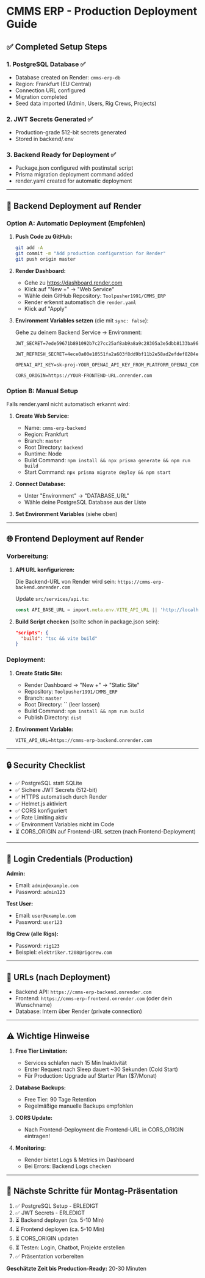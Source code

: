 # CMMS ERP - Production Deployment Guide

## ✅ Completed Setup Steps

### 1. PostgreSQL Database ✅
- Database created on Render: `cmms-erp-db`
- Region: Frankfurt (EU Central)
- Connection URL configured
- Migration completed
- Seed data imported (Admin, Users, Rig Crews, Projects)

### 2. JWT Secrets Generated ✅
- Production-grade 512-bit secrets generated
- Stored in backend/.env

### 3. Backend Ready for Deployment ✅
- Package.json configured with postinstall script
- Prisma migration deployment command added
- render.yaml created for automatic deployment

---

## 🚀 Backend Deployment auf Render

### Option A: Automatic Deployment (Empfohlen)

1. **Push Code zu GitHub:**
   ```bash
   git add -A
   git commit -m "Add production configuration for Render"
   git push origin master
   ```

2. **Render Dashboard:**
   - Gehe zu https://dashboard.render.com
   - Klick auf "New +" → "Web Service"
   - Wähle dein GitHub Repository: `Toolpusher1991/CMMS_ERP`
   - Render erkennt automatisch die `render.yaml`
   - Klick auf "Apply"

3. **Environment Variables setzen** (die mit `sync: false`):
   
   Gehe zu deinem Backend Service → Environment:
   
   ```
   JWT_SECRET=7ede59671b891092b7c27cc25af8ab9a8a9c28305a3e5dbb8133ba96fecc3aa9489bd7dba508096cfdab7e83a1a7e9584162316d92610143dbb120d8b9bfb7d1
   
   JWT_REFRESH_SECRET=4ece0a00e10551fa2a603f8dd9bf11b2e58ad2efdef8284ea58c8ca56544776306e31a998800f11731d40d032fde3b017ae07f5f2f0b696f81d363f0f831d8ce
   
   OPENAI_API_KEY=sk-proj-YOUR_OPENAI_API_KEY_FROM_PLATFORM_OPENAI_COM
   
   CORS_ORIGIN=https://YOUR-FRONTEND-URL.onrender.com
   ```

### Option B: Manual Setup

Falls render.yaml nicht automatisch erkannt wird:

1. **Create Web Service:**
   - Name: `cmms-erp-backend`
   - Region: Frankfurt
   - Branch: `master`
   - Root Directory: `backend`
   - Runtime: Node
   - Build Command: `npm install && npx prisma generate && npm run build`
   - Start Command: `npx prisma migrate deploy && npm start`

2. **Connect Database:**
   - Unter "Environment" → "DATABASE_URL"
   - Wähle deine PostgreSQL Database aus der Liste

3. **Set Environment Variables** (siehe oben)

---

## 🌐 Frontend Deployment auf Render

### Vorbereitung:

1. **API URL konfigurieren:**
   
   Die Backend-URL von Render wird sein: `https://cmms-erp-backend.onrender.com`
   
   Update `src/services/api.ts`:
   ```typescript
   const API_BASE_URL = import.meta.env.VITE_API_URL || 'http://localhost:5137';
   ```

2. **Build Script checken** (sollte schon in package.json sein):
   ```json
   "scripts": {
     "build": "tsc && vite build"
   }
   ```

### Deployment:

1. **Create Static Site:**
   - Render Dashboard → "New +" → "Static Site"
   - Repository: `Toolpusher1991/CMMS_ERP`
   - Branch: `master`
   - Root Directory: `` (leer lassen)
   - Build Command: `npm install && npm run build`
   - Publish Directory: `dist`

2. **Environment Variable:**
   ```
   VITE_API_URL=https://cmms-erp-backend.onrender.com
   ```

---

## 🔒 Security Checklist

- ✅ PostgreSQL statt SQLite
- ✅ Sichere JWT Secrets (512-bit)
- ✅ HTTPS automatisch durch Render
- ✅ Helmet.js aktiviert
- ✅ CORS konfiguriert
- ✅ Rate Limiting aktiv
- ✅ Environment Variables nicht im Code
- ⏳ CORS_ORIGIN auf Frontend-URL setzen (nach Frontend-Deployment)

---

## 📝 Login Credentials (Production)

**Admin:**
- Email: `admin@example.com`
- Password: `admin123`

**Test User:**
- Email: `user@example.com`
- Password: `user123`

**Rig Crew (alle Rigs):**
- Password: `rig123`
- Beispiel: `elektriker.t208@rigcrew.com`

---

## 🔗 URLs (nach Deployment)

- Backend API: `https://cmms-erp-backend.onrender.com`
- Frontend: `https://cmms-erp-frontend.onrender.com` (oder dein Wunschname)
- Database: Intern über Render (private connection)

---

## ⚠️ Wichtige Hinweise

1. **Free Tier Limitation:**
   - Services schlafen nach 15 Min Inaktivität
   - Erster Request nach Sleep dauert ~30 Sekunden (Cold Start)
   - Für Production: Upgrade auf Starter Plan ($7/Monat)

2. **Database Backups:**
   - Free Tier: 90 Tage Retention
   - Regelmäßige manuelle Backups empfohlen

3. **CORS Update:**
   - Nach Frontend-Deployment die Frontend-URL in CORS_ORIGIN eintragen!

4. **Monitoring:**
   - Render bietet Logs & Metrics im Dashboard
   - Bei Errors: Backend Logs checken

---

## 🎯 Nächste Schritte für Montag-Präsentation

1. ✅ PostgreSQL Setup - ERLEDIGT
2. ✅ JWT Secrets - ERLEDIGT
3. ⏳ Backend deployen (ca. 5-10 Min)
4. ⏳ Frontend deployen (ca. 5-10 Min)
5. ⏳ CORS_ORIGIN updaten
6. ⏳ Testen: Login, Chatbot, Projekte erstellen
7. ✅ Präsentation vorbereiten

**Geschätzte Zeit bis Production-Ready:** 20-30 Minuten
